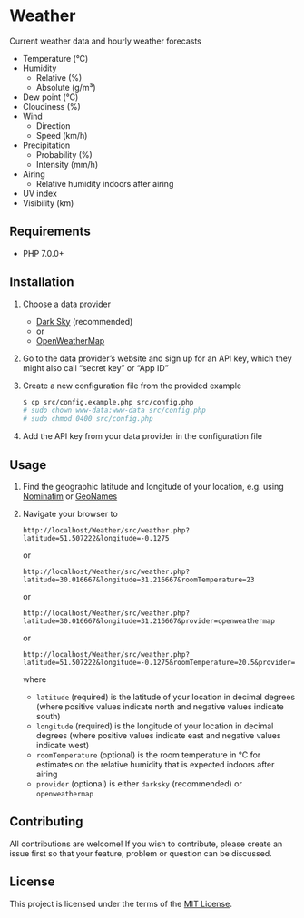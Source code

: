 # Weather

Current weather data and hourly weather forecasts

 * Temperature (°C)
 * Humidity
   * Relative (%)
   * Absolute (g/m³)
 * Dew point (°C)
 * Cloudiness (%)
 * Wind
   * Direction
   * Speed (km/h)
 * Precipitation
   * Probability (%)
   * Intensity (mm/h)
 * Airing
   * Relative humidity indoors after airing
 * UV index
 * Visibility (km)

## Requirements

 * PHP 7.0.0+

## Installation

 1. Choose a data provider

    * [Dark Sky](https://darksky.net/dev) (recommended)
    * or
    * [OpenWeatherMap](https://openweathermap.org/api)

 1. Go to the data provider’s website and sign up for an API key, which they might also call “secret key” or “App ID”

 1. Create a new configuration file from the provided example

    ```bash
    $ cp src/config.example.php src/config.php
    # sudo chown www-data:www-data src/config.php
    # sudo chmod 0400 src/config.php
    ```

 1. Add the API key from your data provider in the configuration file

## Usage

 1. Find the geographic latitude and longitude of your location, e.g. using [Nominatim](https://nominatim.openstreetmap.org/) or [GeoNames](https://www.geonames.org/)

 1. Navigate your browser to

    ```
    http://localhost/Weather/src/weather.php?latitude=51.507222&longitude=-0.1275
    ```

    or

    ```
    http://localhost/Weather/src/weather.php?latitude=30.016667&longitude=31.216667&roomTemperature=23
    ```

    or

    ```
    http://localhost/Weather/src/weather.php?latitude=30.016667&longitude=31.216667&provider=openweathermap
    ```

    or

    ```
    http://localhost/Weather/src/weather.php?latitude=51.507222&longitude=-0.1275&roomTemperature=20.5&provider=darksky
    ```

    where

    * `latitude` (required) is the latitude of your location in decimal degrees (where positive values indicate north and negative values indicate south)
    * `longitude` (required) is the longitude of your location in decimal degrees (where positive values indicate east and negative values indicate west)
    * `roomTemperature` (optional) is the room temperature in °C for estimates on the relative humidity that is expected indoors after airing
    * `provider` (optional) is either `darksky` (recommended) or `openweathermap`

## Contributing

All contributions are welcome! If you wish to contribute, please create an issue first so that your feature, problem or question can be discussed.

## License

This project is licensed under the terms of the [MIT License](https://opensource.org/licenses/MIT).
